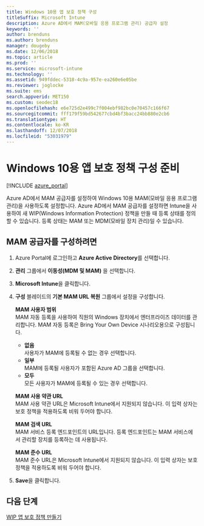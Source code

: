 ```yaml
---
title: Windows 10용 앱 보호 정책 구성
titleSuffix: Microsoft Intune
description: Azure AD에서 MAM(모바일 응용 프로그램 관리) 공급자 설정
keywords: ''
author: brenduns
ms.author: brenduns
manager: dougeby
ms.date: 12/06/2018
ms.topic: article
ms.prod: ''
ms.service: microsoft-intune
ms.technology: ''
ms.assetid: 949fddec-5318-4c9a-957e-ea260e6e05be
ms.reviewer: joglocke
ms.suite: ems
search.appverid: MET150
ms.custom: seodec18
ms.openlocfilehash: e6e725d2e499c7f004ebf982bc0e70457c166f67
ms.sourcegitcommit: fff179f59bd542677cbd4bf3bacc24bb880e2cb6
ms.translationtype: HT
ms.contentlocale: ko-KR
ms.lasthandoff: 12/07/2018
ms.locfileid: "53031979"
---
```

# <a name="get-ready-to-configure-app-protection-policies-for-windows-10"></a>Windows 10용 앱 보호 정책 구성 준비 

[!INCLUDE [azure_portal](./includes/azure_portal.md)]

Azure AD에서 MAM 공급자를 설정하여 Windows 10용 MAM(모바일 응용 프로그램 관리)을 사용하도록 설정합니다. Azure AD에서 MAM 공급자를 설정하면 Intune을 사용하여 새 WIP(Windows Information Protection) 정책을 만들 때 등록 상태를 정의할 수 있습니다. 등록 상태는 MAM 또는 MDM(모바일 장치 관리)일 수 있습니다.

## <a name="to-configure-the-mam-provider"></a>MAM 공급자를 구성하려면

1. Azure Portal에 로그인하고 **Azure Active Directory**를 선택합니다.

2. **관리** 그룹에서 **이동성(MDM 및 MAM)** 을 선택합니다.

3. **Microsoft Intune**을 클릭합니다.

4. **구성** 블레이드의 **기본 MAM URL 복원** 그룹에서 설정을 구성합니다.

   **MAM 사용자 범위**  
   MAM 자동 등록을 사용하여 직원의 Windows 장치에서 엔터프라이즈 데이터를 관리합니다. MAM 자동 등록은 Bring Your Own Device 시나리오용으로 구성됩니다.<ul><li>**없음**<br>사용자가 MAM에 등록될 수 없는 경우 선택합니다.</li><li>**일부**<br>MAM에 등록될 사용자가 포함된 Azure AD 그룹을 선택합니다.</li><li>**모두**<br>모든 사용자가 MAM에 등록될 수 있는 경우 선택합니다.</li></ul>

   **MAM 사용 약관 URL**  
   MAM 사용 약관 URL은 Microsoft Intune에서 지원되지 않습니다. 이 입력 상자는 보호 정책을 적용하도록 비워 두어야 합니다.

   **MAM 검색 URL**  
   MAM 서비스 등록 엔드포인트의 URL입니다. 등록 엔드포인트는 MAM 서비스에서 관리할 장치를 등록하는 데 사용됩니다.

   **MAM 준수 URL**  
   MAM 준수 URL은 Microsoft Intune에서 지원되지 않습니다. 이 입력 상자는 보호 정책을 적용하도록 비워 두어야 합니다. 

5.  **Save**을 클릭합니다.

## <a name="next-steps"></a>다음 단계

[WIP 앱 보호 정책 만들기](windows-information-protection-policy-create.md)
